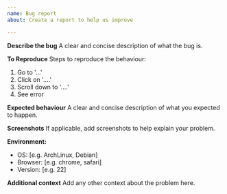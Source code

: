 ```yaml
---
name: Bug report
about: Create a report to help us improve

---
```


**Describe the bug**
A clear and concise description of what the bug is.

**To Reproduce**
Steps to reproduce the behaviour:
1. Go to '...'
2. Click on '....'
3. Scroll down to '....'
4. See error

**Expected behaviour**
A clear and concise description of what you expected to happen.

**Screenshots**
If applicable, add screenshots to help explain your problem.

**Environment:**
 - OS: [e.g. ArchLinux, Debian]
 - Browser: [e.g. chrome, safari]
 - Version: [e.g. 22]

**Additional context**
Add any other context about the problem here.
